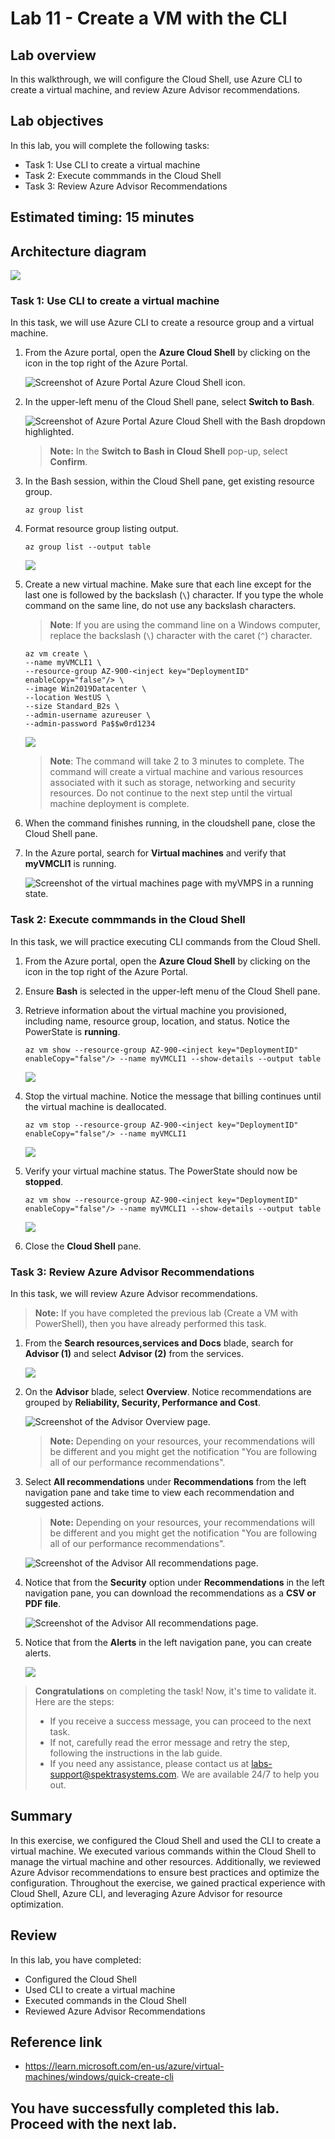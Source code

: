 # Lab 11 - Create a VM with the CLI

## Lab overview

In this walkthrough, we will configure the Cloud Shell, use Azure CLI to create a virtual machine, and review Azure Advisor recommendations.

## Lab objectives

In this lab, you will complete the following tasks:

+ Task 1: Use CLI to create a virtual machine
+ Task 2: Execute commmands in the Cloud Shell
+ Task 3: Review Azure Advisor Recommendations

## Estimated timing: 15 minutes

## Architecture diagram

![](../images/az900lab11.png)

### Task 1: Use CLI to create a virtual machine

In this task, we will use Azure CLI to create a resource group and a virtual machine.  

1. From the Azure portal, open the **Azure Cloud Shell** by clicking on the icon in the top right of the Azure Portal.

    ![Screenshot of Azure Portal Azure Cloud Shell icon.](../images/AZ-900-1101.png)

1. In the upper-left menu of the Cloud Shell pane, select **Switch to Bash**. 

    ![Screenshot of Azure Portal Azure Cloud Shell with the Bash dropdown highlighted.](../images/switchtobash.png)

    >**Note:** In the **Switch to Bash in Cloud Shell** pop-up, select **Confirm**.

1. In the Bash session, within the Cloud Shell pane, get existing resource group. 

    ```cli
    az group list
    ```

1. Format resource group listing output.

    ```cli
    az group list --output table
    ```
    ![](./images/az-900-109.png)    

1. Create a new virtual machine. Make sure that each line except for the last one is followed by the backslash (`\`) character. If you type the whole command on the same line, do not use any backslash characters. 

    >**Note**: If you are using the command line on a Windows computer, replace the backslash (`\`) character with the caret (`^`) character.

    ```cli
    az vm create \
    --name myVMCLI1 \
    --resource-group AZ-900-<inject key="DeploymentID" enableCopy="false"/> \
    --image Win2019Datacenter \
    --location WestUS \
    --size Standard_B2s \
    --admin-username azureuser \
    --admin-password Pa$$w0rd1234
    ```    

    ![](./images/az-900-110.png)   

    >**Note**: The command will take 2 to 3 minutes to complete. The command will create a virtual machine and various resources associated with it such as storage, networking and security resources. Do not continue to the next step until the virtual machine deployment is complete. 

1. When the command finishes running, in the cloudshell pane, close the Cloud Shell pane.

1. In the Azure portal, search for **Virtual machines** and verify that **myVMCLI1** is running.

    ![Screenshot of the virtual machines page with myVMPS in a running state.](./images/az-900-111.png)

### Task 2: Execute commmands in the Cloud Shell

In this task, we will practice executing CLI commands from the Cloud Shell. 

1. From the Azure portal, open the **Azure Cloud Shell** by clicking on the icon in the top right of the Azure Portal.

1. Ensure **Bash** is selected in the upper-left menu of the Cloud Shell pane.

1. Retrieve information about the virtual machine you provisioned, including name, resource group, location, and status. Notice the PowerState is **running**.

    ```cli
    az vm show --resource-group AZ-900-<inject key="DeploymentID" enableCopy="false"/> --name myVMCLI1 --show-details --output table 
    ```
    ![](./images/az-900-112.png)

1. Stop the virtual machine. Notice the message that billing continues until the virtual machine is deallocated.

    ```cli
    az vm stop --resource-group AZ-900-<inject key="DeploymentID" enableCopy="false"/> --name myVMCLI1
    ```
    ![](./images/az-900-113.png)    

1. Verify your virtual machine status. The PowerState should now be **stopped**.

    ```cli
    az vm show --resource-group AZ-900-<inject key="DeploymentID" enableCopy="false"/> --name myVMCLI1 --show-details --output table 
    ```
    ![](./images/az-900-114.png)

1. Close the **Cloud Shell** pane.

### Task 3: Review Azure Advisor Recommendations

In this task, we will review Azure Advisor recommendations.

>**Note:** If you have completed the previous lab (Create a VM with PowerShell), then you have already performed this task. 

1. From the **Search resources,services and Docs** blade, search for **Advisor (1)** and select **Advisor (2)** from the services.

   ![](./images/az-900-101.png)

1. On the **Advisor** blade, select **Overview**. Notice recommendations are grouped by **Reliability, Security, Performance and Cost**.

    ![Screenshot of the Advisor Overview page. ](./images/az-900-102.png)

    >**Note:** Depending on your resources, your recommendations will be different and you might get the notification "You are following all of our performance recommendations".

1. Select **All recommendations** under **Recommendations** from the left navigation pane and take time to view each recommendation and suggested actions.

    >**Note:** Depending on your resources, your recommendations will be different and you might get the notification "You are following all of our performance recommendations".

    ![Screenshot of the Advisor All recommendations page. ](../images/l10.3.png)

1. Notice that from the **Security** option under **Recommendations** in the left navigation pane, you can download the recommendations as a **CSV or PDF file**.

    ![Screenshot of the Advisor All recommendations page. ](./images/az-900-103.png)

1. Notice that from the **Alerts** in the left navigation pane, you can create alerts.

   ![](./images/az-900-104.png)

> **Congratulations** on completing the task! Now, it's time to validate it. Here are the steps:
> - If you receive a success message, you can proceed to the next task.
> - If not, carefully read the error message and retry the step, following the instructions in the lab guide. 
> - If you need any assistance, please contact us at labs-support@spektrasystems.com. We are available 24/7 to help you out.

<validation step="8f9add24-dede-42e6-97b7-e058d986c0a4" />

## Summary
In this exercise, we configured the Cloud Shell and used the CLI to create a virtual machine. We executed various commands within the Cloud Shell to manage the virtual machine and other resources. Additionally, we reviewed Azure Advisor recommendations to ensure best practices and optimize the configuration. Throughout the exercise, we gained practical experience with Cloud Shell, Azure CLI, and leveraging Azure Advisor for resource optimization.
 
## Review
In this lab, you have completed:
- Configured the Cloud Shell
- Used CLI to create a virtual machine
- Executed commands in the Cloud Shell
- Reviewed Azure Advisor Recommendations

## Reference link

- https://learn.microsoft.com/en-us/azure/virtual-machines/windows/quick-create-cli
   
## You have successfully completed this lab. Proceed with the next lab.
